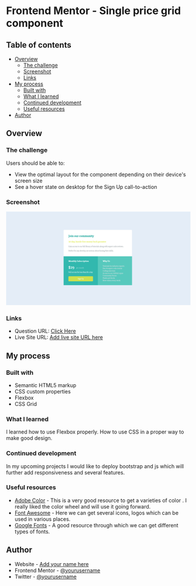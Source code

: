 # Frontend Mentor - Single price grid component

## Table of contents

- [Overview](#overview)
  - [The challenge](#the-challenge)
  - [Screenshot](#screenshot)
  - [Links](#links)
- [My process](#my-process)
  - [Built with](#built-with)
  - [What I learned](#what-i-learned)
  - [Continued development](#continued-development)
  - [Useful resources](#useful-resources)
- [Author](#author)


## Overview

### The challenge

Users should be able to:

- View the optimal layout for the component depending on their device's screen size
- See a hover state on desktop for the Sign Up call-to-action

### Screenshot

![](./design/Screenshot-desktop.png)

### Links

- Question URL: [Click Here](https://www.frontendmentor.io/challenges/single-price-grid-component-5ce41129d0ff452fec5abbbc/hub/single-price-grid-component-Zp0EfV9GW)
- Live Site URL: [Add live site URL here](https://your-live-site-url.com)

## My process

### Built with

- Semantic HTML5 markup
- CSS custom properties
- Flexbox
- CSS Grid

### What I learned

I learned how to use Flexbox properly. How to use CSS in a proper way to make good design.

### Continued development

In my upcoming projects I would like to deploy bootstrap and js which will further add responsiveness and several features.

### Useful resources

- [Adobe Color](https://color.adobe.com/create/color-wheel) - This is a very good resource to get a varieties of color . I really liked the color wheel and will use it going forward.
- [Font Awesome](https://fontawesome.com/) - Here we can get several icons, logos which can be used in various places.
- [Google Fonts](https://fonts.google.com/) - A good resource through which we can get different types of fonts.

## Author

- Website - [Add your name here](https://www.your-site.com)
- Frontend Mentor - [@yourusername](https://www.frontendmentor.io/profile/yourusername)
- Twitter - [@yourusername](https://www.twitter.com/yourusername)
